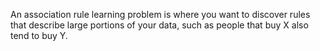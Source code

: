 An association rule learning problem is where you want to discover rules that describe large portions of your data, such as people that buy X also tend to buy Y.